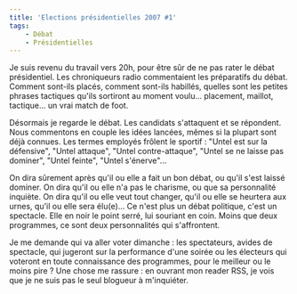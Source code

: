 ```yaml
---
title: 'Elections présidentielles 2007 #1'
tags:
    - Débat
    - Présidentielles
---
```


Je suis revenu du travail vers 20h, pour être sûr de ne pas rater le débat
présidentiel. Les chroniqueurs radio commentaient les préparatifs du débat.
Comment sont-ils placés, comment sont-ils habillés, quelles sont les petites
phrases tactiques qu'ils sortiront au moment voulu… placement, maillot,
tactique… un vrai match de foot.

<!-- more -->

Désormais je regarde le débat. Les candidats s'attaquent et se répondent. Nous
commentons en couple les idées lancées, mêmes si la plupart sont déjà connues.
Les termes employés frôlent le sportif : "Untel est sur la défensive", "Untel
attaque", "Untel contre-attaque", "Untel se ne laisse pas dominer", "Untel
feinte", "Untel s'énerve"…

On dira sûrement après qu'il ou elle a fait un bon débat, ou qu'il s'est laissé
dominer. On dira qu'il ou elle n'a pas le charisme, ou que sa personnalité
inquiète. On dira qu'il ou elle veut tout changer, qu'il ou elle se heurtera aux
urnes, qu'il ou elle sera élu(e)… Ce n'est plus un débat politique, c'est un
spectacle. Elle en noir le point serré, lui souriant en coin. Moins que deux
programmes, ce sont deux personnalités qui s'affrontent.

Je me demande qui va aller voter dimanche : les spectateurs, avides de
spectacle, qui jugeront sur la performance d'une soirée ou les électeurs qui
voteront en toute connaissance des programmes, pour le meilleur ou le moins pire
? Une chose me rassure : en ouvrant mon reader RSS, je vois que je ne suis pas
le seul blogueur à m'inquiéter.

